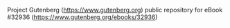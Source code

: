 Project Gutenberg (https://www.gutenberg.org) public repository for eBook #32936 (https://www.gutenberg.org/ebooks/32936)
